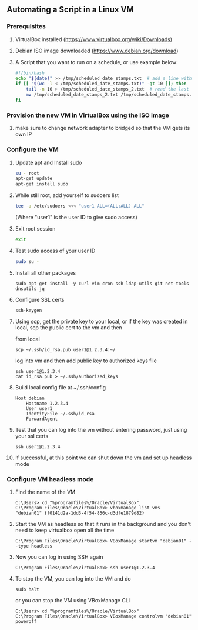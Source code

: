 ## Automating a Script in a Linux VM

### Prerequisites

1. VirtualBox installed (https://www.virtualbox.org/wiki/Downloads)

1. Debian ISO image downloaded (https://www.debian.org/download)

1. A Script that you want to run on a schedule, or use example below:
    ```bash
    #!/bin/bash 
    echo "$(date)" >> /tmp/scheduled_date_stamps.txt  # add a line with date stamp to temp file
    if [[ "$(wc -l < /tmp/scheduled_date_stamps.txt)" -gt 10 ]]; then  # if the file has more than ten lines...
        tail -n 10 > /tmp/scheduled_date_stamps_2.txt  # read the last ten lines and store them in a separate file, and then...
        mv /tmp/scheduled_date_stamps_2.txt /tmp/scheduled_date_stamps.txt  # mv to rename the file to the original name, thus replacing the original file with the new one
    fi
    ```

### Provision the new VM in VirtualBox using the ISO image

1. make sure to change network adapter to bridged so that the VM gets its own IP

### Configure the VM

1. Update apt and Install sudo
    ```bash
    su - root
    apt-get update
    apt-get install sudo
    ```

1. While still root, add yourself to sudoers list
    ```bash
    tee -a /etc/sudoers <<< "user1 ALL=(ALL:ALL) ALL"
    ```
    (Where "user1" is the user ID to give sudo access)

1. Exit root session
    ```bash
    exit
    ```

1. Test sudo access of your user ID
    ```bash
    sudo su -
    ```

1. Install all other packages
    ```
    sudo apt-get install -y curl vim cron ssh ldap-utils git net-tools dnsutils jq
    ```

1. Configure SSL certs
    ```
    ssh-keygen
    ```

1. Using scp, get the private key to your local, or if the key was created in local, scp the public cert to the vm and then 
    
    from local
    ```
    scp ~/.ssh/id_rsa.pub user1@1.2.3.4:~/
    ```

    log into vm and then add public key to authorized keys file
    ```
    ssh user1@1.2.3.4
    cat id_rsa.pub > ~/.ssh/authorized_keys
    ```

1. Build local config file at ~/.ssh/config
    ```
    Host debian
        Hostname 1.2.3.4
        User user1
        IdentityFile ~/.ssh/id_rsa
        ForwardAgent
    ```

1. Test that you can log into the vm without entering password, just using your ssl certs
    ```
    ssh user1@1.2.3.4
    ```

1. If successful, at this point we can shut down the vm and set up headless mode


### Configure VM headless mode

1. Find the name of the VM
    ```
    C:\Users> cd "%programfiles%/Oracle/VirtualBox"
    C:\Program Files\Oracle\VirtualBox> vboxmanage list vms
    "debian01" {f0141d2a-1dd3-4f54-856c-d3dfe1879d82}
    ```

1. Start the VM as headless so that it runs in the background and you don't need to keep virtualbox open all the time
    ```
    C:\Program Files\Oracle\VirtualBox> VBoxManage startvm "debian01" --type headless
    ```

1. Now you can log in using SSH again
    ```
    C:\Program Files\Oracle\VirtualBox> ssh user1@1.2.3.4
    ```

1. To stop the VM, you can log into the VM and do 
    ```
    sudo halt
    ```

    or you can stop the VM using VBoxManage CLI
    ```
    C:\Users> cd "%programfiles%/Oracle/VirtualBox"
    C:\Program Files\Oracle\VirtualBox> VBoxManage controlvm "debian01" poweroff
    ```



